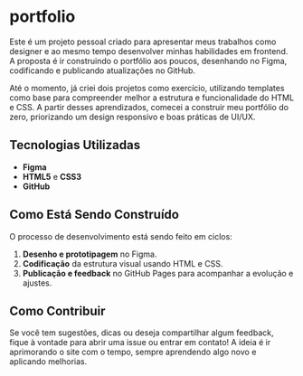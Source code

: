 # portfolio

Este é um projeto pessoal criado para apresentar meus trabalhos como designer e ao mesmo tempo desenvolver minhas habilidades em frontend. A proposta é ir construindo o portfólio aos poucos, desenhando no Figma, codificando e publicando atualizações no GitHub.

Até o momento, já criei dois projetos como exercício, utilizando templates como base para compreender melhor a estrutura e funcionalidade do HTML e CSS. A partir desses aprendizados, comecei a construir meu portfólio do zero, priorizando um design responsivo e boas práticas de UI/UX.

## Tecnologias Utilizadas

- **Figma**
- **HTML5** e **CSS3**
- **GitHub**

## Como Está Sendo Construído

O processo de desenvolvimento está sendo feito em ciclos:
1. **Desenho e prototipagem** no Figma.
2. **Codificação** da estrutura visual usando HTML e CSS.
3. **Publicação e feedback** no GitHub Pages para acompanhar a evolução e ajustes.

## Como Contribuir

Se você tem sugestões, dicas ou deseja compartilhar algum feedback, fique à vontade para abrir uma issue ou entrar em contato! A ideia é ir aprimorando o site com o tempo, sempre aprendendo algo novo e aplicando melhorias.
